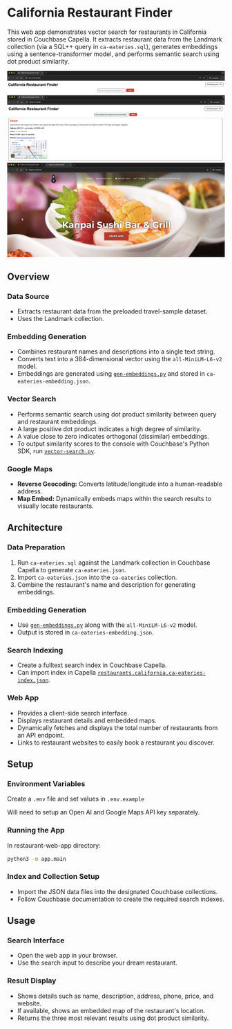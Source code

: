 # California Restaurant Finder
This web app demonstrates vector search for restaurants in California stored in Couchbase Capella. It extracts restaurant data from the Landmark collection (via a SQL++ query in `ca-eateries.sql`), generates embeddings using a sentence-transformer model, and performs semantic search using dot product similarity.

![Search Bar](search-bar.png)
![Search Results](search-results.png)
![Restaurant Discovered](restaurant-discovered.png)

## Overview
### Data Source
- Extracts restaurant data from the preloaded travel-sample dataset.
- Uses the Landmark collection.

### Embedding Generation
- Combines restaurant names and descriptions into a single text string.
- Converts text into a 384-dimensional vector using the `all-MiniLM-L6-v2` model.
- Embeddings are generated using [`gen-embeddings.py`](vector-search/gen-embeddings.py) and stored in `ca-eateries-embedding.json`.

### Vector Search
- Performs semantic search using dot product similarity between query and restaurant embeddings.
- A large positive dot product indicates a high degree of similarity.
- A value close to zero indicates orthogonal (dissimilar) embeddings.
- To output similarity scores to the console with Couchbase's Python SDK, run [`vector-search.py`](vector-search/vector-search.py).

### Google Maps
- **Reverse Geocoding:** Converts latitude/longitude into a human-readable address.
- **Map Embed:** Dynamically embeds maps within the search results to visually locate restaurants.

## Architecture
### Data Preparation
1. Run `ca-eateries.sql` against the Landmark collection in Couchbase Capella to generate `ca-eateries.json`.
2. Import `ca-eateries.json` into the `ca-eateries` collection.
3. Combine the restaurant's name and description for generating embeddings.

### Embedding Generation
- Use [`gen-embeddings.py`](vector-search/) along with the `all-MiniLM-L6-v2` model.
- Output is stored in `ca-eateries-embedding.json`.

### Search Indexing
- Create a fulltext search index in Couchbase Capella.
- Can import index in Capella [`restaurants.california.ca-eateries-index.json`](vector-index/).

### Web App
- Provides a client-side search interface.
- Displays restaurant details and embedded maps.
- Dynamically fetches and displays the total number of restaurants from an API endpoint.
- Links to restaurant websites to easily book a restaurant you discover.

## Setup
### Environment Variables
Create a `.env` file and set values in `.env.example`

Will need to setup an Open AI and Google Maps API key separately.

### Running the App
In restaurant-web-app directory:
```sh
python3 -m app.main
```

### Index and Collection Setup
- Import the JSON data files into the designated Couchbase collections.
- Follow Couchbase documentation to create the required search indexes.

## Usage

### Search Interface
- Open the web app in your browser.
- Use the search input to describe your dream restaurant.

### Result Display
- Shows details such as name, description, address, phone, price, and website.
- If available, shows an embedded map of the restaurant's location.
- Returns the three most relevant results using dot product similarity. 